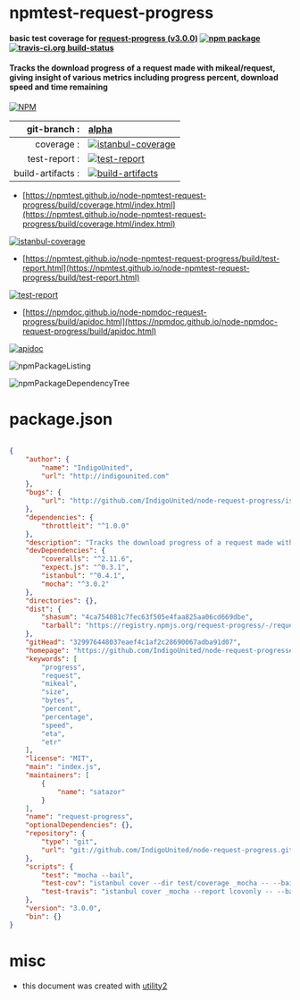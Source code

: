 # npmtest-request-progress

#### basic test coverage for  [request-progress (v3.0.0)](https://github.com/IndigoUnited/node-request-progress#readme)  [![npm package](https://img.shields.io/npm/v/npmtest-request-progress.svg?style=flat-square)](https://www.npmjs.org/package/npmtest-request-progress) [![travis-ci.org build-status](https://api.travis-ci.org/npmtest/node-npmtest-request-progress.svg)](https://travis-ci.org/npmtest/node-npmtest-request-progress)

#### Tracks the download progress of a request made with mikeal/request, giving insight of various metrics including progress percent, download speed and time remaining

[![NPM](https://nodei.co/npm/request-progress.png?downloads=true&downloadRank=true&stars=true)](https://www.npmjs.com/package/request-progress)

| git-branch : | [alpha](https://github.com/npmtest/node-npmtest-request-progress/tree/alpha)|
|--:|:--|
| coverage : | [![istanbul-coverage](https://npmtest.github.io/node-npmtest-request-progress/build/coverage.badge.svg)](https://npmtest.github.io/node-npmtest-request-progress/build/coverage.html/index.html)|
| test-report : | [![test-report](https://npmtest.github.io/node-npmtest-request-progress/build/test-report.badge.svg)](https://npmtest.github.io/node-npmtest-request-progress/build/test-report.html)|
| build-artifacts : | [![build-artifacts](https://npmtest.github.io/node-npmtest-request-progress/glyphicons_144_folder_open.png)](https://github.com/npmtest/node-npmtest-request-progress/tree/gh-pages/build)|

- [https://npmtest.github.io/node-npmtest-request-progress/build/coverage.html/index.html](https://npmtest.github.io/node-npmtest-request-progress/build/coverage.html/index.html)

[![istanbul-coverage](https://npmtest.github.io/node-npmtest-request-progress/build/screenCapture.buildCi.browser.%252Ftmp%252Fbuild%252Fcoverage.lib.html.png)](https://npmtest.github.io/node-npmtest-request-progress/build/coverage.html/index.html)

- [https://npmtest.github.io/node-npmtest-request-progress/build/test-report.html](https://npmtest.github.io/node-npmtest-request-progress/build/test-report.html)

[![test-report](https://npmtest.github.io/node-npmtest-request-progress/build/screenCapture.buildCi.browser.%252Ftmp%252Fbuild%252Ftest-report.html.png)](https://npmtest.github.io/node-npmtest-request-progress/build/test-report.html)

- [https://npmdoc.github.io/node-npmdoc-request-progress/build/apidoc.html](https://npmdoc.github.io/node-npmdoc-request-progress/build/apidoc.html)

[![apidoc](https://npmdoc.github.io/node-npmdoc-request-progress/build/screenCapture.buildCi.browser.%252Ftmp%252Fbuild%252Fapidoc.html.png)](https://npmdoc.github.io/node-npmdoc-request-progress/build/apidoc.html)

![npmPackageListing](https://npmtest.github.io/node-npmtest-request-progress/build/screenCapture.npmPackageListing.svg)

![npmPackageDependencyTree](https://npmtest.github.io/node-npmtest-request-progress/build/screenCapture.npmPackageDependencyTree.svg)



# package.json

```json

{
    "author": {
        "name": "IndigoUnited",
        "url": "http://indigounited.com"
    },
    "bugs": {
        "url": "http://github.com/IndigoUnited/node-request-progress/issues"
    },
    "dependencies": {
        "throttleit": "^1.0.0"
    },
    "description": "Tracks the download progress of a request made with mikeal/request, giving insight of various metrics including progress percent, download speed and time remaining",
    "devDependencies": {
        "coveralls": "^2.11.6",
        "expect.js": "^0.3.1",
        "istanbul": "^0.4.1",
        "mocha": "^3.0.2"
    },
    "directories": {},
    "dist": {
        "shasum": "4ca754081c7fec63f505e4faa825aa06cd669dbe",
        "tarball": "https://registry.npmjs.org/request-progress/-/request-progress-3.0.0.tgz"
    },
    "gitHead": "329976448037eaef4c1af2c28690067adba91d07",
    "homepage": "https://github.com/IndigoUnited/node-request-progress#readme",
    "keywords": [
        "progress",
        "request",
        "mikeal",
        "size",
        "bytes",
        "percent",
        "percentage",
        "speed",
        "eta",
        "etr"
    ],
    "license": "MIT",
    "main": "index.js",
    "maintainers": [
        {
            "name": "satazor"
        }
    ],
    "name": "request-progress",
    "optionalDependencies": {},
    "repository": {
        "type": "git",
        "url": "git://github.com/IndigoUnited/node-request-progress.git"
    },
    "scripts": {
        "test": "mocha --bail",
        "test-cov": "istanbul cover --dir test/coverage _mocha -- --bail && echo open test/coverage/lcov-report/index.html",
        "test-travis": "istanbul cover _mocha --report lcovonly -- --bail && cat ./coverage/lcov.info | ./node_modules/coveralls/bin/coveralls.js"
    },
    "version": "3.0.0",
    "bin": {}
}
```



# misc
- this document was created with [utility2](https://github.com/kaizhu256/node-utility2)
